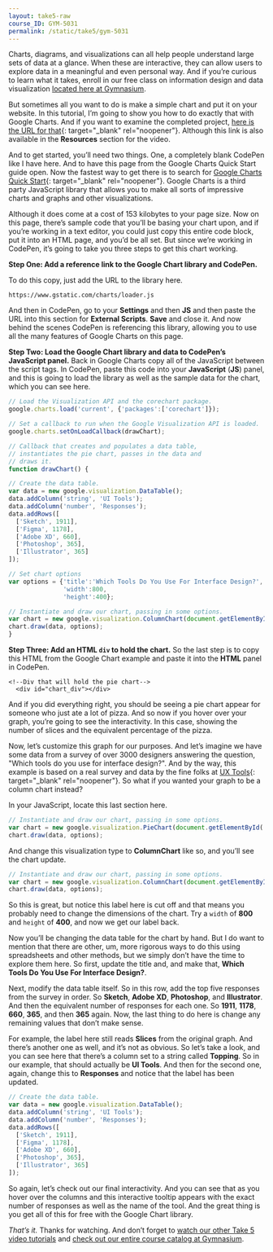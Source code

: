 ```yaml
---
layout: take5-raw
course_ID: GYM-5031
permalink: /static/take5/gym-5031
---
```


Charts, diagrams, and visualizations can all help people understand large sets of data at a glance. When these are interactive, they can allow users to explore data in a meaningful and even personal way. And if you’re curious to learn what it takes, enroll in our free class on information design and data visualization [located here at Gymnasium][1].

But sometimes all you want to do is make a simple chart and put it on your website. In this tutorial, I’m going to show you how to do exactly that with Google Charts. And if you want to examine the completed project, [here is the URL for that][2]{: target="_blank" rel="noopener"}. Although this link is also available in the **Resources** section for the video.

And to get started, you’ll need two things. One, a completely blank CodePen like I have here. And to have this page from the Google Charts Quick Start guide open. Now the fastest way to get there is to search for [Google Charts Quick Start][3]{: target="_blank" rel="noopener"}. Google Charts is a third party JavaScript library that allows you to make all sorts of impressive charts and graphs and other visualizations.

Although it does come at a cost of 153 kilobytes to your page size. Now on this page, there’s sample code that you’ll be basing your chart upon, and if you’re working in a text editor, you could just copy this entire code block, put it into an HTML page, and you’d be all set. But since we’re working in CodePen, it’s going to take you three steps to get this chart working.

**Step One: Add a reference link to the Google Chart library and CodePen.**

To do this copy, just add the URL to the library here.

`https://www.gstatic.com/charts/loader.js`

And then in CodePen, go to your **Settings** and then **JS** and then paste the URL into this section for **External Scripts**. **Save** and close it. And now behind the scenes CodePen is referencing this library, allowing you to use all the many features of Google Charts on this page.

**Step Two: Load the Google Chart library and data to CodePen’s JavaScript panel.** Back in Google Charts copy all of the JavaScript between the script tags. In CodePen, paste this code into your **JavaScript** (**JS**) panel, and this is going to load the library as well as the sample data for the chart, which you can see here.

```javascript
// Load the Visualization API and the corechart package.
google.charts.load('current', {'packages':['corechart']});

// Set a callback to run when the Google Visualization API is loaded.
google.charts.setOnLoadCallback(drawChart);

// Callback that creates and populates a data table,
// instantiates the pie chart, passes in the data and
// draws it.
function drawChart() {

// Create the data table.
var data = new google.visualization.DataTable();
data.addColumn('string', 'UI Tools');
data.addColumn('number', 'Responses');
data.addRows([
  ['Sketch', 1911],
  ['Figma', 1178],
  ['Adobe XD', 660],
  ['Photoshop', 365],
  ['Illustrator', 365]
]);

// Set chart options
var options = {'title':'Which Tools Do You Use For Interface Design?',
               'width':800,
               'height':400};

// Instantiate and draw our chart, passing in some options.
var chart = new google.visualization.ColumnChart(document.getElementById('chart_div'));
chart.draw(data, options);
}
```

**Step Three: Add an HTML `div` to hold the chart.** So the last step is to copy this HTML from the Google Chart example and paste it into the **HTML** panel in CodePen.

```markup
<!--Div that will hold the pie chart-->
  <div id="chart_div"></div>
```

And if you did everything right, you should be seeing a pie chart appear for someone who just ate a lot of pizza. And so now if you hover over your graph, you’re going to see the interactivity. In this case, showing the number of slices and the equivalent percentage of the pizza.

Now, let’s customize this graph for our purposes. And let’s imagine we have some data from a survey of over 3000 designers answering the question, "Which tools do you use for interface design?". And by the way, this example is based on a real survey and data by the fine folks at [UX Tools][4]{: target="_blank" rel="noopener"}. So what if you wanted your graph to be a column chart instead?

In your JavaScript, locate this last section here.

```javascript
// Instantiate and draw our chart, passing in some options.
var chart = new google.visualization.PieChart(document.getElementById('chart_div'));
chart.draw(data, options);
```

And change this visualization type to **ColumnChart** like so, and you’ll see the chart update.

```javascript
// Instantiate and draw our chart, passing in some options.
var chart = new google.visualization.ColumnChart(document.getElementById('chart_div'));
chart.draw(data, options);
```

So this is great, but notice this label here is cut off and that means you probably need to change the dimensions of the chart. Try a `width` of **800** and `height` of **400**, and now we get our label back.

Now you’ll be changing the data table for the chart by hand. But I do want to mention that there are other, um, more rigorous ways to do this using spreadsheets and other methods, but we simply don’t have the time to explore them here. So first, update the title and, and make that, **Which Tools Do You Use For Interface Design?**.

Next, modify the data table itself. So in this row, add the top five responses from the survey in order. So **Sketch**, **Adobe XD**, **Photoshop**, and **Illustrator**. And then the equivalent number of responses for each one. So **1911**, **1178**, **660**, **365**, and then **365** again. Now, the last thing to do here is change any remaining values that don’t make sense.

For example, the label here still reads **Slices** from the original graph. And there’s another one as well, and it’s not as obvious. So let’s take a look, and you can see here that there’s a column set to a string called **Topping**. So in our example, that should actually be **UI Tools**. And then for the second one, again, change this to **Responses** and notice that the label has been updated.

```javascript
// Create the data table.
var data = new google.visualization.DataTable();
data.addColumn('string', 'UI Tools');
data.addColumn('number', 'Responses');
data.addRows([
  ['Sketch', 1911],
  ['Figma', 1178],
  ['Adobe XD', 660],
  ['Photoshop', 365],
  ['Illustrator', 365]
]);
```

So again, let’s check out our final interactivity. And you can see that as you hover over the columns and this interactive tooltip appears with the exact number of responses as well as the name of the tool. And the great thing is you get all of this for free with the Google Chart library.

*That’s it.* Thanks for watching. And don’t forget to [watch our other Take 5 video tutorials][5] and [check out our entire course catalog at Gymnasium][6].

[1]: https://thegymnasium.com/courses/GYM/106/0/about
[2]: https://codepen.io/josborn/pen/abOLorN
[3]: https://developers.google.com/chart/interactive/docs/quick_start
[4]: https://uxtools.co/survey-2019/
[5]: https://thegymnasium.com/take5
[6]: https://thegymnasium.com/courses
